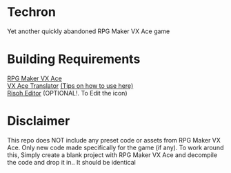 # Techron
Yet another quickly abandoned RPG Maker VX Ace game

<h1>Building Requirements</h1>

[RPG Maker VX Ace](https://store.steampowered.com/app/220700)
\
[VX Ace Translator](https://github.com/AhmedAhmedEG/VX-Ace-Translator) [(Tips on how to use here)](https://github.com/AhmedAhmedEG/VX-Ace-Translator?tab=readme-ov-file#how-to-build)
\
[Risoh Editor](https://portableapps.com/apps/utilities/risoheditor-portable) (OPTIONAL!. To Edit the icon)

# Disclaimer
This repo does NOT include any preset code or assets from RPG Maker VX Ace. Only new code made specifically for the game (if any). To work around this, Simply create a blank project with RPG Maker VX Ace and decompile the code and drop it in.. It should be identical